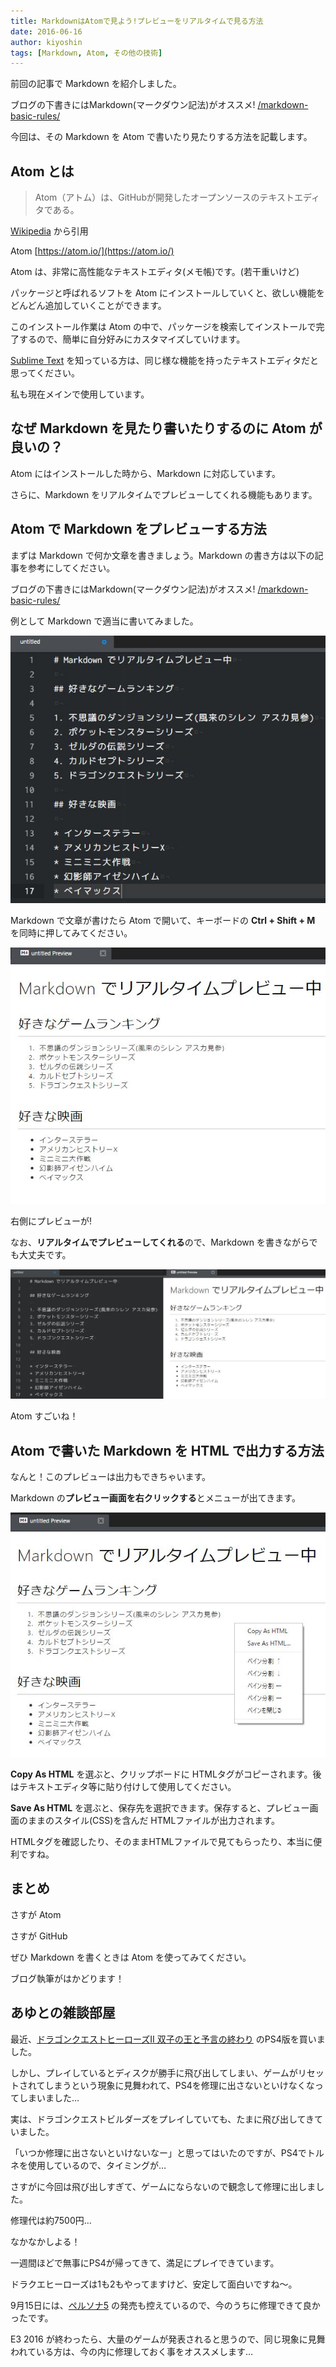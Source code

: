 ```yaml
---
title: MarkdownはAtomで見よう!プレビューをリアルタイムで見る方法
date: 2016-06-16
author: kiyoshin
tags: [Markdown, Atom, その他の技術]
---
```


前回の記事で Markdown を紹介しました。

ブログの下書きにはMarkdown(マークダウン記法)がオススメ!
[/markdown-basic-rules/](/markdown-basic-rules/)

今回は、その Markdown を Atom で書いたり見たりする方法を記載します。

## Atom とは

> Atom（アトム）は、GitHubが開発したオープンソースのテキストエディタである。

[Wikipedia](https://goo.gl/MkyiWB) から引用

Atom
[https://atom.io/](https://atom.io/)

Atom は、非常に高性能なテキストエディタ(メモ帳)です。(若干重いけど)

パッケージと呼ばれるソフトを Atom にインストールしていくと、欲しい機能をどんどん追加していくことができます。

このインストール作業は Atom の中で、パッケージを検索してインストールで完了するので、簡単に自分好みにカスタマイズしていけます。

[Sublime Text](https://www.sublimetext.com/) を知っている方は、同じ様な機能を持ったテキストエディタだと思ってください。

私も現在メインで使用しています。

## なぜ Markdown を見たり書いたりするのに Atom が良いの？

Atom にはインストールした時から、Markdown に対応しています。

さらに、Markdown をリアルタイムでプレビューしてくれる機能もあります。

## Atom で Markdown をプレビューする方法

まずは Markdown で何か文章を書きましょう。Markdown の書き方は以下の記事を参考にしてください。

ブログの下書きにはMarkdown(マークダウン記法)がオススメ!
[/markdown-basic-rules/](/markdown-basic-rules/)

例として Markdown で適当に書いてみました。

![Markdown1](images/atom-markdown-realtime-preview-1.jpg)

Markdown で文章が書けたら Atom で開いて、キーボードの **Ctrl + Shift + M** を同時に押してみてください。

![Markdown3](images/atom-markdown-realtime-preview-2.jpg)

右側にプレビューが!

なお、**リアルタイムでプレビューしてくれる**ので、Markdown を書きながらでも大丈夫です。

![Markdown2](images/atom-markdown-realtime-preview-3.jpg)

Atom すごいね！

## Atom で書いた Markdown を HTML で出力する方法

なんと！このプレビューは出力もできちゃいます。

Markdown の**プレビュー画面を右クリックする**とメニューが出てきます。

![Markdown4](images/atom-markdown-realtime-preview-4.jpg)

**Copy As HTML** を選ぶと、クリップボードに HTMLタグがコピーされます。後はテキストエディタ等に貼り付けして使用してください。

**Save As HTML** を選ぶと、保存先を選択できます。保存すると、プレビュー画面のままのスタイル(CSS)を含んだ HTMLファイルが出力されます。

HTMLタグを確認したり、そのままHTMLファイルで見てもらったり、本当に便利ですね。

## まとめ

さすが Atom

さすが GitHub

ぜひ Markdown を書くときは Atom を使ってみてください。

ブログ執筆がはかどります！

## あゆとの雑談部屋

最近、[ドラゴンクエストヒーローズII 双子の王と予言の終わり](http://www.dragonquest.jp/heroes2/) のPS4版を買いました。

しかし、プレイしているとディスクが勝手に飛び出してしまい、ゲームがリセットされてしまうという現象に見舞われて、PS4を修理に出さないといけなくなってしまいました…

実は、ドラゴンクエストビルダーズをプレイしていても、たまに飛び出してきていました。

「いつか修理に出さないといけないなー」と思ってはいたのですが、PS4でトルネを使用しているので、タイミングが…

さすがに今回は飛び出しすぎて、ゲームにならないので観念して修理に出しました。

修理代は約7500円…

なかなかしよる！

一週間ほどで無事にPS4が帰ってきて、満足にプレイできています。

ドラクエヒーローズは1も2もやってますけど、安定して面白いですね～。

9月15日には、[ペルソナ5](http://persona5.jp/) の発売も控えているので、今のうちに修理できて良かったです。

E3 2016 が終わったら、大量のゲームが発表されると思うので、同じ現象に見舞われている方は、今の内に修理しておく事をオススメします…
